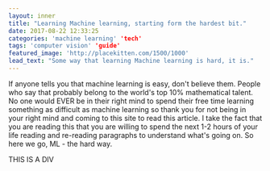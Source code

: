 ```yaml
---
layout: inner
title: "Learning Machine learning, starting form the hardest bit."
date: 2017-08-22 12:33:25
categories: 'machine learning' 'tech'
tags: 'computer vision' 'guide'
featured_image: 'http://placekitten.com/1500/1000'
lead_text: "Some way that learning Machine learning is hard, it is."
---
```


If anyone tells you that machine learning is easy, don't believe them. People who say that probably belong to the world's top 10% mathematical talent. No one would EVER be in their right mind to spend their free time learning something as difficult as machine learning so thank you for not being in your right mind and coming to this site to read this article. I take the fact that you are reading this that you are willing to spend the next 1-2 hours of your life reading and re-reading paragraphs to understand what's going on. So here we go, ML - the hard way.

<div>THIS IS A DIV</div>

